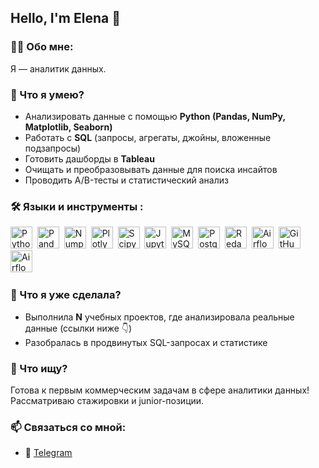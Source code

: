 ## Hello, I'm Elena 👋

### 👨‍💻 Обо мне:
Я — аналитик данных. 

### 🎯 Что я умею?
- Анализировать данные с помощью **Python (Pandas, NumPy, Matplotlib, Seaborn)**  
- Работать с **SQL** (запросы, агрегаты, джойны, вложенные подзапросы)  
- Готовить дашборды в **Tableau**  
- Очищать и преобразовывать данные для поиска инсайтов  
- Проводить A/B-тесты и статистический анализ  

### 🛠️ Языки и инструменты :

<div>
  <img src="https://img.shields.io/badge/python-white?logo=python&style=for-the-badge" title="Python" alt="Python" height=35"/>&nbsp;
  <img src="https://img.shields.io/badge/pandas-white?logo=pandas&logoColor=blue&style=for-the-badge" title="Pandas" alt="Pandas" height="35"/>&nbsp;
  <img src="https://img.shields.io/badge/numpy-white?logo=numpy&logoColor=blue&style=for-the-badge" title="Numpy" alt="Numpy" height="35"/>&nbsp;
  <img src="https://img.shields.io/badge/plotly-white?logo=plotly&logoColor=blue&style=for-the-badge" title="Plotly" alt="Plotly" height="35"/>&nbsp;
  <img src="https://img.shields.io/badge/Scipy-white?logo=Scipy&logoColor=black&style=for-the-badge" title="Scipy" alt="Scipy" height="35"/>&nbsp;
  <img src="https://img.shields.io/badge/Jupyter_notebook-white?logo=Jupyter&style=for-the-badge" title="Jupyter" alt="Jupyter" height="35"/>&nbsp;
  <img src="https://img.shields.io/badge/mySQL-white?logo=mySQL&s&style=for-the-badge" title="MySQL"  alt="MySQL" height="35"/>&nbsp;
  <img src="https://img.shields.io/badge/PostgreSQL-white?logo=PostgreSQL&s&style=for-the-badge" title="PostgreSQL" alt="PostgreSQL" height="35"/>&nbsp;
  <img src="https://img.shields.io/badge/redash-white?logo=redash&logoColor=black&style=for-the-badge" title="Redash" alt="Redash" height="35"/>&nbsp;
  <img src="https://img.shields.io/badge/Tableau-white?logo=Tableau&s&logoColor=yellow&style=for-the-badge" title="Airflow" alt="Airflow" height="35"/>&nbsp;
  <img src="https://img.shields.io/badge/github-white?logo=github&logoColor=black&style=for-the-badge" title="GitHub" alt="GitHub" height="35"/>&nbsp;
  <img src="https://img.shields.io/badge/Airflow-white?logo=Airflow&style=for-the-badge" title="Airflow" alt="Airflow" height="35"/>&nbsp;  
  
</div>

### 🚀 Что я уже сделала?
- Выполнила **N** учебных проектов, где анализировала реальные данные (ссылки ниже 👇)  
- Разобралась в продвинутых SQL-запросах и статистике

### 📌 Что ищу?  
Готова к первым коммерческим задачам в сфере аналитики данных! Рассматриваю стажировки и junior-позиции.  

### 📫 Связаться со мной:
- 💬 [Telegram](https://t.me/haskmi)   
